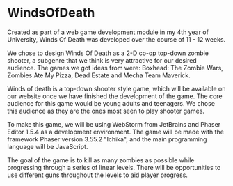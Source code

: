 # WindsOfDeath

 Created as part of a web game development module in my 4th year of University, Winds Of Death was developed over the course of 11 - 12 weeks.

We chose to design Winds Of Death as a 2-D co-op top-down zombie shooter, a subgenre that we think is very attractive for our desired audience. The games we got ideas from were: Boxhead: The Zombie Wars, Zombies Ate My Pizza, Dead Estate and Mecha Team Maverick.

Winds of death is a top-down shooter style game, which will be available on our website once we have finished the development of the game. The core audience for this game would be young adults and teenagers. We chose this audience as they are the ones most seen to play shooter games.

To make this game, we will be using WebStorm from JetBrains and Phaser Editor 1.5.4 as a development environment. The game will be made with the framework Phaser version 3.55.2 "Ichika", and the main programming language will be JavaScript.

The goal of the game is to kill as many zombies as possible while progressing through a series of linear levels. There will be opportunities to use different guns throughout the levels to aid player progress.
